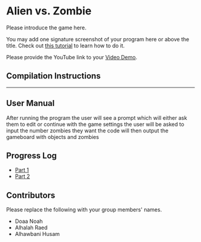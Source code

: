 # Alien vs. Zombie

Please introduce the game here.

You may add one signature screenshot of your program here or above the title. Check out [this tutorial](https://www.digitalocean.com/community/tutorials/markdown-markdown-images) to learn how to do it.

Please provide the YouTube link to your [Video Demo](https://youtu.be/gsAk6CRxtIY).

## Compilation Instructions

---

## User Manual

After running the program 
the user will see a prompt which will either ask them to edit or continue with the game settings
the user will be asked to input the number zombies they want
the code will then output the gameboard with objects and zombies 

## Progress Log

- [Part 1](PART1.md)
- [Part 2](PART2.md)

## Contributors

Please replace the following with your group members' names. 

- Doaa Noah
- Alhalah Raed
- Alhawbani Husam


